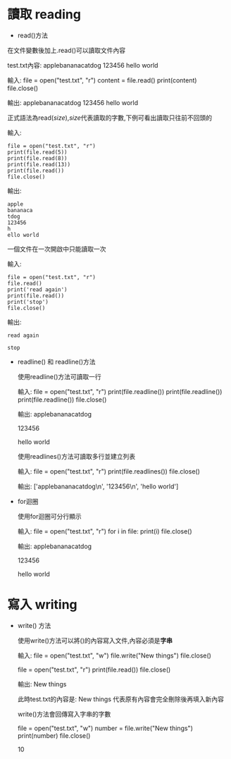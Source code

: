 # 讀取 reading

* read()方法

在文件變數後加上.read()可以讀取文件內容

test.txt內容:
	applebananacatdog
	123456
	hello world
	
輸入:
	file = open("test.txt", "r")
	content = file.read()
	print(content)
	file.close()

輸出:
	applebananacatdog
	123456
	hello world

正式語法為read(*size*),*size*代表讀取的字數,下例可看出讀取只往前不回頭的

輸入:

	file = open("test.txt", "r")
	print(file.read(5))
	print(file.read(8))
	print(file.read(13))
	print(file.read())
	file.close()

輸出:

	apple
	bananaca
	tdog
	123456
	h
	ello world

一個文件在一次開啟中只能讀取一次

輸入:

	file = open("test.txt", "r")
	file.read()
	print('read again')
	print(file.read())
	print('stop')
	file.close()

輸出:

	read again

	stop

* readline() 和 readline()方法
	
	使用readline()方法可讀取一行
	
	輸入:
	file = open("test.txt", "r")
	print(file.readline())
	print(file.readline())
	print(file.readline())
	file.close()

	輸出:
	applebananacatdog

	123456

	hello world

	使用readlines()方法可讀取多行並建立列表
	
	輸入:
	file = open("test.txt", "r")
	print(file.readlines())
	file.close()
	
	輸出:
	['applebananacatdog\n', '123456\n', 'hello world']
	
* for迴圈
	
	使用for迴圈可分行顯示
	
	輸入:
	file = open("test.txt", "r")
	for i in file:
		print(i)
	file.close()
	
	輸出:
	applebananacatdog

	123456

	hello world
	
# 寫入 writing

* write() 方法

	使用write()方法可以將()的內容寫入文件,內容必須是**字串**
	
	輸入:
	file = open("test.txt", "w")
	file.write("New things")
	file.close()

	file = open("test.txt", "r")
	print(file.read())
	file.close()
	
	輸出:
	New things
	
	此時test.txt的內容是:
		New things
	代表原有內容會完全刪除後再填入新內容
	
	write()方法會回傳寫入字串的字數
	
	file = open("test.txt", "w")
	number = file.write("New things")
	print(number)
	file.close()
	
	10

